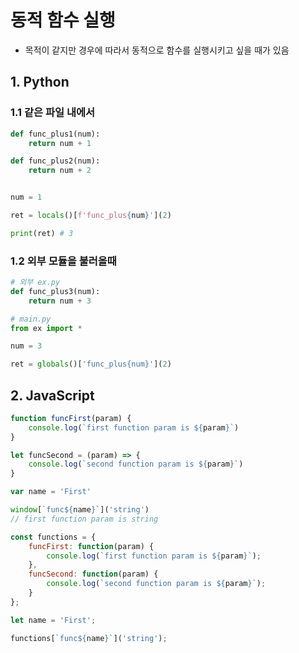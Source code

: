 # 동적 함수 실행

- 목적이 같지만 경우에 따라서 동적으로 함수를 실행시키고 싶을 때가 있음

## 1. Python

### 1.1 같은 파일 내에서

```python
def func_plus1(num):
    return num + 1

def func_plus2(num):
    return num + 2


num = 1

ret = locals()[f'func_plus{num}'](2)

print(ret) # 3
```

### 1.2 외부 모듈을 불러올때

```python
# 외부 ex.py
def func_plus3(num):
    return num + 3

# main.py
from ex import *

num = 3

ret = globals()['func_plus{num}'](2)
```

## 2. JavaScript

```javascript
function funcFirst(param) {
    console.log(`first function param is ${param}`)
}

let funcSecond = (param) => {
    console.log(`second function param is ${param}`)
}

var name = 'First'

window[`func${name}`]('string')
// first function param is string
```

```javascript
const functions = {
    funcFirst: function(param) {
        console.log(`first function param is ${param}`);
    },
    funcSecond: function(param) {
        console.log(`second function param is ${param}`);
    }
};

let name = 'First';

functions[`func${name}`]('string');
```
